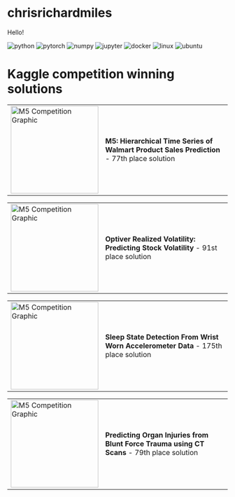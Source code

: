 chrisrichardmiles
================

<!-- WARNING: THIS FILE WAS AUTOGENERATED! DO NOT EDIT! -->

Hello!
<p align="left">
  <img alt="python" src="https://img.shields.io/badge/Python-3776AB?style=flat-square&logo=python&logoColor=white" />
  <img alt="pytorch" src="https://img.shields.io/badge/PyTorch-EE4C2C?style=flat-square&logo=PyTorch&logoColor=white" />  <img alt="numpy" src="https://img.shields.io/badge/Numpy-777BB4?style=flat-square&logo=numpy&logoColor=white" >
  <img alt="jupyter" src="https://img.shields.io/badge/Jupyter-F37626.svg?&style=flat-square&logo=Jupyter&logoColor=white" >
  <img alt="docker" src="https://img.shields.io/badge/Docker-2CA5E0?style=flat-square&logo=docker&logoColor=white" >
  <img alt="linux" src="https://img.shields.io/badge/Linux-FCC624?style=flat-square&logo=linux&logoColor=black" />
  <img alt="ubuntu" src="https://img.shields.io/badge/Ubuntu-E95420?style=flat-square&logo=ubuntu&logoColor=white" >
</p>

# Kaggle competition winning solutions

<table>
  <tr>
    <td>
      <a href="https://github.com/ChrisRichardMiles/chrisrichardmiles/tree/master/projects/m5">
        <img src="https://raw.githubusercontent.com/ChrisRichardMiles/chrisrichardmiles/master/DALL%C2%B7E%202024-03-21%2001.29.12%20-%20Design%20a%20vibrant%20and%20engaging%20graphic%20for%20a%20sales%20forecasting%20project%20focused%20on%20predicting%20Walmart%20product%20sales.%20The%20image%20should%20feature%20elements%20a.webp" alt="M5 Competition Graphic" width="200" height="200"/>
      </a>
    </td>
    <td>
      <strong>M5: Hierarchical Time Series of Walmart Product Sales Prediction</strong> - 77th place solution
    </td>
  </tr>
</table>


<table>
  <tr>
    <td>
      <a href="https://github.com/ChrisRichardMiles/chrisrichardmiles/tree/master/projects/optiver">
        <img src="https://raw.githubusercontent.com/ChrisRichardMiles/chrisrichardmiles/master/images/DALL%C2%B7E%202024-03-21%2001.49.02%20-%20Create%20a%20clean%20and%20professional%20graphic%20for%20a%20project%20titled%20'Optiver%20Realized%20Volatility_%20Predicting%20Stock%20Volatility%20-%2091st%20place%20solution'.%20The%20ima.webp" alt="M5 Competition Graphic" width="200" height="200"/>
      </a>
    </td>
    <td>
      <strong>Optiver Realized Volatility: Predicting Stock Volatility</strong> - 91st place solution
    </td>
  </tr>
</table>

<table>
  <tr>
    <td>
      <a href="https://github.com/ChrisRichardMiles/sleep_state_detection">
        <img src="https://raw.githubusercontent.com/ChrisRichardMiles/chrisrichardmiles/master/images/DALL%C2%B7E%202024-03-21%2001.53.40%20-%20Design%20a%20graphic%20for%20a%20project%20titled%20'Sleep%20State%20Detection%20From%20Wrist%20Worn%20Accelerometer%20Data%20-%20175th%20place%20solution'.%20The%20image%20should%20focus%20on%20the.webp" alt="M5 Competition Graphic" width="200" height="200"/>
      </a>
    </td>
    <td>
      <strong>Sleep State Detection From Wrist Worn Accelerometer Data</strong> - 175th place solution
    </td>
  </tr>
</table>

<table>
  <tr>
    <td>
      <a href="https://github.com/ChrisRichardMiles/rsna_ab_trauma">
        <img src="https://raw.githubusercontent.com/ChrisRichardMiles/chrisrichardmiles/master/images/DALL%C2%B7E%202024-03-21%2001.58.55%20-%20Create%20a%20realistic%203D%20rendering%20of%20a%20CT%20scan%20showcasing%20human%20organs.%20The%20image%20should%20focus%20on%20the%20detailed%20internal%20structure%20of%20multiple%20organs%2C%20vi.webp" alt="M5 Competition Graphic" width="200" height="200"/>
      </a>
    </td>
    <td>
      <strong>Predicting Organ Injuries from Blunt Force Trauma using CT Scans</strong> - 79th place solution
    </td>
  </tr>
</table>